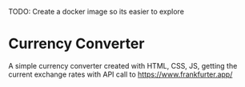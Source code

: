 
TODO: Create a docker image so its easier to explore

# Currency Converter


A simple currency converter created with HTML, CSS, JS, getting the current exchange rates with API call to https://www.frankfurter.app/


